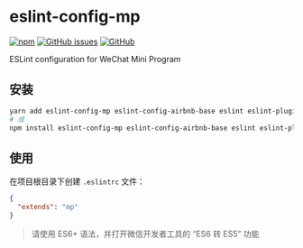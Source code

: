 # eslint-config-mp

[![npm](https://img.shields.io/npm/v/eslint-config-mp.svg?style=flat-square)](https://www.npmjs.com/package/eslint-config-mp)
[![GitHub issues](https://img.shields.io/github/issues/mp-components/eslint-config-mp.svg?style=flat-square)](https://github.com/mp-components/eslint-config-mp/issues)
[![GitHub](https://img.shields.io/github/license/mp-components/eslint-config-mp.svg?style=flat-square)](https://github.com/mp-components/eslint-config-mp/blob/master/LICENSE)

ESLint configuration for WeChat Mini Program

## 安装

```bash
yarn add eslint-config-mp eslint-config-airbnb-base eslint eslint-plugin-import  --dev
# 或
npm install eslint-config-mp eslint-config-airbnb-base eslint eslint-plugin-import --save-dev
```

## 使用

在项目根目录下创建 `.eslintrc` 文件：

```json
{
  "extends": "mp"
}
```

> 请使用 ES6+ 语法，并打开微信开发者工具的 “ES6 转 ES5” 功能
